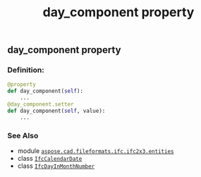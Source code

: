 ﻿---
title: day_component property
second_title: Aspose.CAD for Python via .NET API References
description: 
type: docs
weight: 40
url: /python-net/aspose.cad.fileformats.ifc.ifc2x3.entities/ifccalendardate/day_component/
is_root: false
---

## day_component property

### Definition:
```python
@property
def day_component(self):
    ...
@day_component.setter
def day_component(self, value):
    ...
```

### See Also
* module [`aspose.cad.fileformats.ifc.ifc2x3.entities`](../../)
* class [`IfcCalendarDate`](/cad/python-net/aspose.cad.fileformats.ifc.ifc2x3.entities/ifccalendardate)
* class [`IfcDayInMonthNumber`](/cad/python-net/aspose.cad.fileformats.ifc.ifc2x3.types/ifcdayinmonthnumber)
